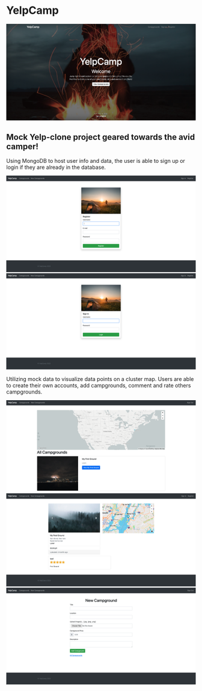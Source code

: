 # YelpCamp

![Alt text](./public/yelp-camp/homepage.png)

## Mock Yelp-clone project geared towards the avid camper! 

 Using MongoDB to host user info and data, the user is able to sign up or login if they are already in the database.

![Alt text](./public/yelp-camp/register.png)
![Alt text](./public/yelp-camp/signin.png)

 Utilizing mock data to visualize data points on a cluster map. Users are able to create their own accounts, add campgrounds, comment and rate others campgrounds.

![Alt text](./public/yelp-camp/index.png)
![Alt text](./public/yelp-camp/showpage.png)
![Alt text](./public/yelp-camp/new.png)

